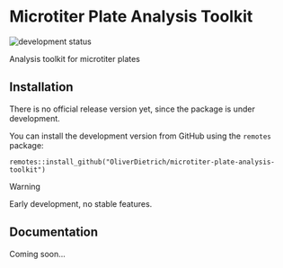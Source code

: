 # Microtiter Plate Analysis Toolkit
![development status]([https://img.shields.io/badge/status-under_development-blue](https://img.shields.io/badge/Status-under_development-blue))

Analysis toolkit for microtiter plates

## Installation
There is no official release version yet, since the package is under development.

You can install the development version from GitHub using the `remotes` package:
```
remotes::install_github("OliverDietrich/microtiter-plate-analysis-toolkit")
```

> [!WARNING]
> Early development, no stable features.

## Documentation
Coming soon...
